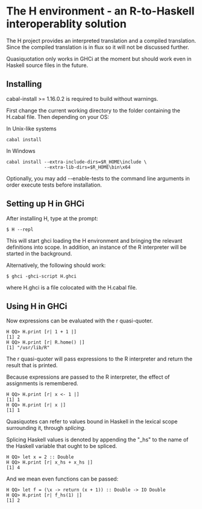The H environment - an R-to-Haskell interoperablity solution
============================================================

The H project provides an interpreted translation and a
compiled translation. Since the compiled translation is in
flux so it will not be discussed further.

Quasiquotation only works in GHCi at the moment but should
work even in Haskell source files in the future.


Installing
----------

cabal-install >= 1.16.0.2 is required to build without
warnings.

First change the current working directory to the folder
containing the H.cabal file. Then depending on your OS:

In Unix-like systems

    cabal install

In Windows

    cabal install --extra-include-dirs=$R_HOME\include \
                  --extra-lib-dirs=$R_HOME\bin\x64


Optionally, you may add --enable-tests to the command line
arguments in order execute tests before installation.


Setting up H in GHCi
--------------------

After installing H, type at the prompt:

    $ H --repl

This will start ghci loading the H environment and bringing
the relevant definitions into scope. In addition, an instance
of the R interpreter will be started in the background.

Alternatively, the following should work:

    $ ghci -ghci-script H.ghci

where H.ghci is a file colocated with the H.cabal file.


Using H in GHCi
---------------

Now expressions can be evaluated with the r quasi-quoter.

    H QQ> H.print [r| 1 + 1 |]
    [1] 2
    H QQ> H.print [r| R.home() |]
    [1] "/usr/lib/R"

The r quasi-quoter will pass expressions to the R
interpreter and return the result that is printed.

Because expressions are passed to the R interpreter, the
effect of assignments is remembered.

    H QQ> H.print [r| x <- 1 |]
    [1] 1
    H QQ> H.print [r| x |]
    [1] 1

Quasiquotes can refer to values bound in Haskell in the
lexical scope surrounding it, through _splicing_.

Splicing Haskell values is denoted by appending the "_hs" to
the name of the Haskell variable that ought to be spliced.

    H QQ> let x = 2 :: Double
    H QQ> H.print [r| x_hs + x_hs |]
    [1] 4

And we mean even functions can be passed:

    H QQ> let f = (\x -> return (x + 1)) :: Double -> IO Double
    H QQ> H.print [r| f_hs(1) |]
    [1] 2
